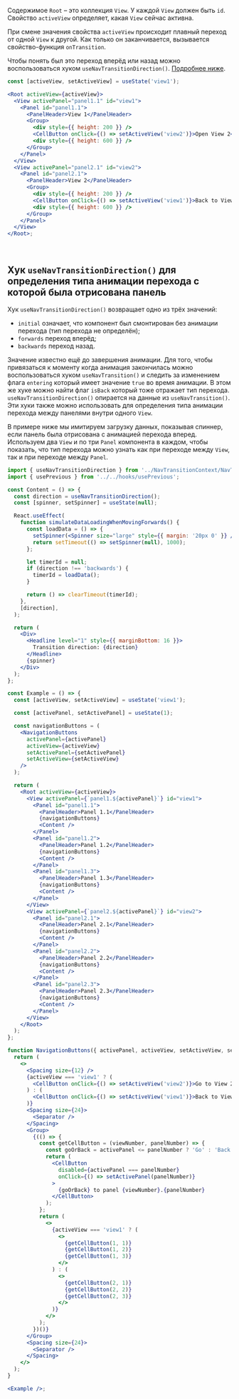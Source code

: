 Содержимое `Root` – это коллекция `View`. У каждой `View` должен быть `id`.
Свойство `activeView` определяет, какая `View` сейчас активна.

При смене значения свойства `activeView` происходит плавный переход от одной `View` к другой.
Как только он заканчивается, вызывается свойство-функция `onTransition`.

Чтобы понять был это переход вперёд или назад можно воспользоваться хуком `useNavTransitionDirection()`. [Подробнее ниже](/#/Root?id=useNavTransitionDirection_example).

```jsx
const [activeView, setActiveView] = useState('view1');

<Root activeView={activeView}>
  <View activePanel="panel1.1" id="view1">
    <Panel id="panel1.1">
      <PanelHeader>View 1</PanelHeader>
      <Group>
        <div style={{ height: 200 }} />
        <CellButton onClick={() => setActiveView('view2')}>Open View 2</CellButton>
        <div style={{ height: 600 }} />
      </Group>
    </Panel>
  </View>
  <View activePanel="panel2.1" id="view2">
    <Panel id="panel2.1">
      <PanelHeader>View 2</PanelHeader>
      <Group>
        <div style={{ height: 200 }} />
        <CellButton onClick={() => setActiveView('view1')}>Back to View 1</CellButton>
        <div style={{ height: 600 }} />
      </Group>
    </Panel>
  </View>
</Root>;
```

<br />

## <a id="/Root?id=useNavTransitionDirection_example" style="position: relative; top: -100px;"></a> Хук `useNavTransitionDirection()` для определения типа анимации перехода с которой была отрисована панель

Хук `useNavTransitionDirection()` возвращает одно из трёх значений:

- `initial` означает, что компонент был смонтирован без анимации перехода (тип перехода не определён);
- `forwards` переход вперёд;
- `backwards` переход назад.

Значение известно ещё до завершения анимации.
Для того, чтобы привязаться к моменту когда анимация закончилась можно воспользоваться хуком `useNavTransition()` и следить за изменением флага `entering` который имеет значение `true` во время анимации. В этом же хуке можно найти флаг `isBack` который тоже отражает тип перехода. `useNavTransitionDirection()` опирается на данные из `useNavTransition()`.
Эти хуки также можно использовать для определения типа анимации перехода между панелями внутри одного `View`.

В примере ниже мы имитируем загрузку данныx, показывая спиннер, если панель была отрисована с анимацией перехода вперед.
Используем два `View` и по три `Panel` компонента в каждом, чтобы показать, что тип перехода можно узнать как при переходе между `View`, так и при переходе между `Panel`.

```jsx
import { useNavTransitionDirection } from '../NavTransitionContext/NavTransitionContext';
import { usePrevious } from '../../hooks/usePrevious';

const Content = () => {
  const direction = useNavTransitionDirection();
  const [spinner, setSpinner] = useState(null);

  React.useEffect(
    function simulateDataLoadingWhenMovingForwards() {
      const loadData = () => {
        setSpinner(<Spinner size="large" style={{ margin: '20px 0' }} />);
        return setTimeout(() => setSpinner(null), 1000);
      };

      let timerId = null;
      if (direction !== 'backwards') {
        timerId = loadData();
      }

      return () => clearTimeout(timerId);
    },
    [direction],
  );

  return (
    <Div>
      <Headline level="1" style={{ marginBottom: 16 }}>
        Transition direction: {direction}
      </Headline>
      {spinner}
    </Div>
  );
};

const Example = () => {
  const [activeView, setActiveView] = useState('view1');

  const [activePanel, setActivePanel] = useState(1);

  const navigationButtons = (
    <NavigationButtons
      activePanel={activePanel}
      activeView={activeView}
      setActivePanel={setActivePanel}
      setActiveView={setActiveView}
    />
  );

  return (
    <Root activeView={activeView}>
      <View activePanel={`panel1.${activePanel}`} id="view1">
        <Panel id="panel1.1">
          <PanelHeader>Panel 1.1</PanelHeader>
          {navigationButtons}
          <Content />
        </Panel>
        <Panel id="panel1.2">
          <PanelHeader>Panel 1.2</PanelHeader>
          {navigationButtons}
          <Content />
        </Panel>
        <Panel id="panel1.3">
          <PanelHeader>Panel 1.3</PanelHeader>
          {navigationButtons}
          <Content />
        </Panel>
      </View>
      <View activePanel={`panel2.${activePanel}`} id="view2">
        <Panel id="panel2.1">
          <PanelHeader>Panel 2.1</PanelHeader>
          {navigationButtons}
          <Content />
        </Panel>
        <Panel id="panel2.2">
          <PanelHeader>Panel 2.2</PanelHeader>
          {navigationButtons}
          <Content />
        </Panel>
        <Panel id="panel2.3">
          <PanelHeader>Panel 2.3</PanelHeader>
          {navigationButtons}
          <Content />
        </Panel>
      </View>
    </Root>
  );
};

function NavigationButtons({ activePanel, activeView, setActiveView, setActivePanel }) {
  return (
    <>
      <Spacing size={12} />
      {activeView === 'view1' ? (
        <CellButton onClick={() => setActiveView('view2')}>Go to View 2</CellButton>
      ) : (
        <CellButton onClick={() => setActiveView('view1')}>Back to View 1</CellButton>
      )}
      <Spacing size={24}>
        <Separator />
      </Spacing>
      <Group>
        {(() => {
          const getCellButton = (viewNumber, panelNumber) => {
            const goOrBack = activePanel <= panelNumber ? 'Go' : 'Back';
            return (
              <CellButton
                disabled={activePanel === panelNumber}
                onClick={() => setActivePanel(panelNumber)}
              >
                {goOrBack} to panel {viewNumber}.{panelNumber}
              </CellButton>
            );
          };
          return (
            <>
              {activeView === 'view1' ? (
                <>
                  {getCellButton(1, 1)}
                  {getCellButton(1, 2)}
                  {getCellButton(1, 3)}
                </>
              ) : (
                <>
                  {getCellButton(2, 1)}
                  {getCellButton(2, 2)}
                  {getCellButton(2, 3)}
                </>
              )}
            </>
          );
        })()}
      </Group>
      <Spacing size={24}>
        <Separator />
      </Spacing>
    </>
  );
}

<Example />;
```
